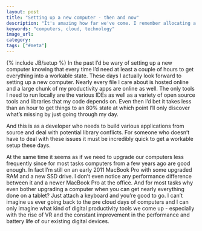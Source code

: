 ```yaml
---
layout: post
title: "Setting up a new computer - then and now"
description: "It's amazing how far we've come. I remember allocating a better part of a day to setting up a new computer but now it can be easily done in less than an hour."
keywords: "computers, cloud, technology"
image_url: 
category: 
tags: ["#meta"]
---
```

{% include JB/setup %}
In the past I’d be wary of setting up a new computer knowing that every time I’d need at least a couple of hours to get everything into a workable state. These days I actually look forward to setting up a new computer. Nearly every file I care about is hosted online and a large chunk of my productivity apps are online as well. The only tools I need to run locally are the various IDEs as well as a variety of open source tools and libraries that my code depends on. Even then I’d bet it takes less than an hour to get things to an 80% state at which point I’ll only discover what’s missing by just going through my day.

And this is as a developer who needs to build various applications from source and deal with potential library conflicts. For someone who doesn’t have to deal with these issues it must be incredibly quick to get a workable setup these days.

At the same time it seems as if we need to upgrade our computers less frequently since for most tasks computers from a few years ago are good enough. In fact I’m still on an early 2011 MacBook Pro with some upgraded RAM and a new SSD drive. I don’t even notice any performance difference between it and a newer MacBook Pro at the office. And for most tasks why even bother upgrading a computer when you can get nearly everything done on a tablet? Just attach a keyboard and you’re good to go. I can’t imagine us ever going back to the pre cloud days of computers and I can only imagine what kind of digital productivity tools we come up - especially with the rise of VR and the constant improvement in the performance and battery life of our existing digital devices.
